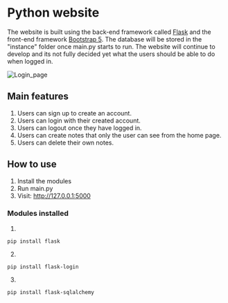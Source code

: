# Python website
The website is built using the back-end framework called [Flask](https://flask.palletsprojects.com/en/3.0.x/) and the front-end framework [Bootstrap 5](https://getbootstrap.com/docs/5.3/getting-started/introduction/).
The database will be stored in the "instance" folder once main.py starts to run.
The website will continue to develop and its not fully decided yet what the users should be able to do when logged in.

![Login_page](https://github.com/Marmak95/Python_Website/assets/79858654/d88338f9-7999-4781-8ba5-ef48313005d1)

## Main features
1. Users can sign up to create an account.
2. Users can login with their created account.
3. Users can logout once they have logged in.
4. Users can create notes that only the user can see from the home page.
5. Users can delete their own notes.

## How to use
1. Install the modules
2. Run main.py
3. Visit: http://127.0.0.1:5000

### Modules installed

1. 
```
pip install flask
```
2. 
```
pip install flask-login
```
3. 
```
pip install flask-sqlalchemy
```